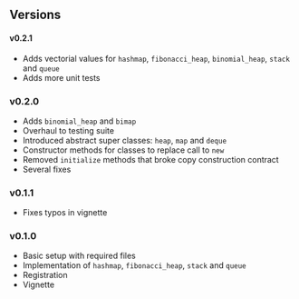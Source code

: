 ## Versions

#### v0.2.1

* Adds vectorial values for `hashmap`, `fibonacci_heap`, `binomial_heap`, `stack` and `queue`
* Adds more unit tests

### v0.2.0

* Adds `binomial_heap` and `bimap`
* Overhaul to testing suite
* Introduced abstract super classes: `heap`, `map` and `deque`
* Constructor methods for classes to replace call to `new`
* Removed `initialize` methods that broke copy construction contract
* Several fixes

### v0.1.1

* Fixes typos in vignette

### v0.1.0

* Basic setup with required files
* Implementation of `hashmap`, `fibonacci_heap`, `stack` and `queue`
* Registration
* Vignette
